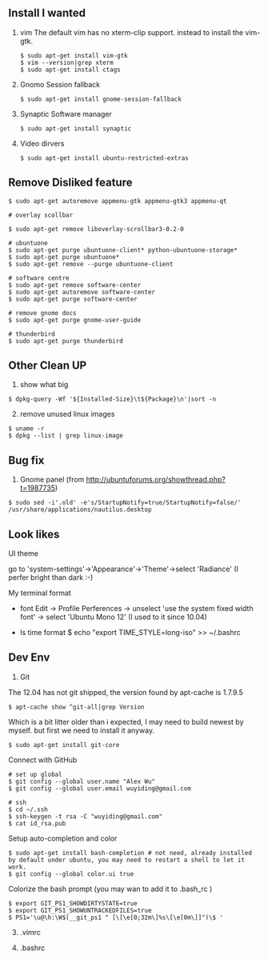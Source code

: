 Install I wanted
----------------

1. vim
The default vim has no xterm-clip support. instead to install the vim-gtk.

	~~~~~~~~~~~~~~~~~~~~~~~~~~~~~~~~~~~~~~~~
	$ sudo apt-get install vim-gtk
	$ vim --version|grep xterm
	$ sudo apt-get install ctags
	~~~~~~~~~~~~~~~~~~~~~~~~~~~~~~~~~~~~~~~~

2. Gnomo Session fallback
	~~~~~~~~~~~~~~~~~~~~~~~~~~~~~~~~~~~~~~~~
	$ sudo apt-get install gnome-session-fallback  
	~~~~~~~~~~~~~~~~~~~~~~~~~~~~~~~~~~~~~~~~

3. Synaptic Software manager
	~~~~~~~~~~~~~~~~~~~~~~~~~~~~~~~~~~~~~~~~
	$ sudo apt-get install synaptic
	~~~~~~~~~~~~~~~~~~~~~~~~~~~~~~~~~~~~~~~~

4. Video dirvers 
	~~~~~~~~~~~~~~~~~~~~~~~~~~~~~~~~~~~~~~~~
	$ sudo apt-get install ubuntu-restricted-extras
	~~~~~~~~~~~~~~~~~~~~~~~~~~~~~~~~~~~~~~~~

Remove Disliked feature
-----------------------

~~~~~~~~~~~~~~~~~~~~~~~~~~~~~~~~~~~~~~~~
$ sudo apt-get autoremove appmenu-gtk appmenu-gtk3 appmenu-qt

# overlay scollbar

$ sudo apt-get remove liboverlay-scrollbar3-0.2-0

# ubuntuone
$ sudo apt-get purge ubuntuone-client* python-ubuntuone-storage*
$ sudo apt-get purge ubuntuone*
$ sudo apt-get remove --purge ubuntuone-client

# software centre
$ sudo apt-get remove software-center
$ sudo apt-get autoremove software-center
$ sudo apt-get purge software-center

# remove gnome docs
$ sudo apt-get purge gnome-user-guide

# thunderbird
$ sudo apt-get purge thunderbird
~~~~~~~~~~~~~~~~~~~~~~~~~~~~~~~~~~~~~~~~

Other Clean UP
--------------

1. show what big

~~~~~~~~~~~~~~~~~~~~~~~~~~~~~~~~~~~~~~~~
$ dpkg-query -Wf '${Installed-Size}\t${Package}\n'|sort -n
~~~~~~~~~~~~~~~~~~~~~~~~~~~~~~~~~~~~~~~~

2. remove unused linux images

~~~~~~~~~~~~~~~~~~~~~~~~~~~~~~~~~~~~~~~~
$ uname -r
$ dpkg --list | grep linux-image
~~~~~~~~~~~~~~~~~~~~~~~~~~~~~~~~~~~~~~~~

Bug fix
-------

1. Gnome panel
(from http://ubuntuforums.org/showthread.php?t=1987735)

~~~~~~~~~~~~~~~~~~~~~~~~~~~~~~~~~~~~~~~~
$ sudo sed -i'.old' -e's/StartupNotify=true/StartupNotify=false/' /usr/share/applications/nautilus.desktop 
~~~~~~~~~~~~~~~~~~~~~~~~~~~~~~~~~~~~~~~~


Look likes
-----------

UI theme

go to 'system-settings'->'Appearance'->'Theme'->select 'Radiance' (I perfer bright than dark :-)

My terminal format 

  * font 
   Edit -> Profile Perferences -> unselect 'use the system fixed width font' -> select 'Ubuntu Mono 12' (I used to it since 10.04)

  * ls time format
    $ echo "export TIME_STYLE=long-iso" >> ~/.bashrc



Dev Env
-------

1. Git

The 12.04 has not git shipped, the version found by apt-cache is 1.7.9.5

~~~~~~~~~~~~~~~~~~~~~~~~~~~~~~~~~~~~~~~~
$ apt-cache show ^git-all|grep Version
~~~~~~~~~~~~~~~~~~~~~~~~~~~~~~~~~~~~~~~~

Which is a bit litter older than i expected, I may need to build newest by myself. but first we need to install it anyway.

~~~~~~~~~~~~~~~~~~~~~~~~~~~~~~~~~~~~~~~~
$ sudo apt-get install git-core
~~~~~~~~~~~~~~~~~~~~~~~~~~~~~~~~~~~~~~~~

Connect with GitHub 

~~~~~~~~~~~~~~~~~~~~~~~~~~~~~~~~~~~~~~~~
# set up global
$ git config --global user.name "Alex Wu"
$ git config --global user.email wuyiding@gmail.com
	
# ssh
$ cd ~/.ssh
$ ssh-keygen -t rsa -C "wuyiding@gmail.com"
$ cat id_rsa.pub 
~~~~~~~~~~~~~~~~~~~~~~~~~~~~~~~~~~~~~~~~

Setup auto-completion and color

~~~~~~~~~~~~~~~~~~~~~~~~~~~~~~~~~~~~~~~~
$ sudo apt-get install bash-completion # not need, already installed by default under ubuntu, you may need to restart a shell to let it work.
$ git config --global color.ui true
~~~~~~~~~~~~~~~~~~~~~~~~~~~~~~~~~~~~~~~~

Colorize the bash prompt (you may wan to add it to .bash_rc )

~~~~~~~~~~~~~~~~~~~~~~~~~~~~~~~~~~~~~~~~
$ export GIT_PS1_SHOWDIRTYSTATE=true
$ export GIT_PS1_SHOWUNTRACKEDFILES=true
$ PS1='\u@\h:\W$(__git_ps1 " [\[\e[0;32m\]%s\[\e[0m\]]")\$ '
~~~~~~~~~~~~~~~~~~~~~~~~~~~~~~~~~~~~~~~~

3. .vimrc

4. .bashrc
   

